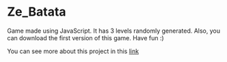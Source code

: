 # Ze_Batata

Game made using JavaScript. It has 3 levels randomly generated. Also, you can download the first version of this game. Have fun :)

You can see more about this project in this [link](https://www.behance.net/gallery/65362983/Z-Batata-20)
